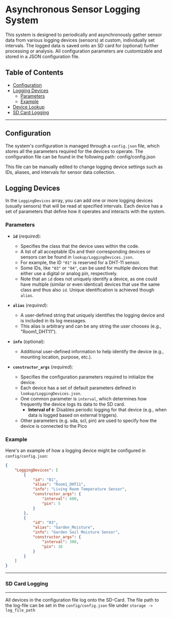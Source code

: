 # Asynchronous Sensor Logging System

This system is designed to periodically and asynchronously gather sensor data from various logging devices (sensors) at custom, individually set intervals. The logged data is saved onto an SD card for (optional) further processing or analysis. All configuration parameters are customizable and stored in a JSON configuration file.

## Table of Contents
- [Configuration](#configuration)
- [Logging Devices](#logging-devices)
  - [Parameters](#parameters)
  - [Example](#example)
- [Device Lookup](#device-lookup)
- [SD Card Logging](#sd-card-logging)

---

## Configuration

The system's configuration is managed through a `config.json` file, which stores all the parameters required for the devices to operate. The configuration file can be found in the following path: config/config.json

This file can be manually edited to change logging device settings such as IDs, aliases, and intervals for sensor data collection.

## Logging Devices

In the `LoggingDevices` array, you can add one or more logging devices (usually sensors) that will be read at specified intervals. Each device has a set of parameters that define how it operates and interacts with the system.

### Parameters

- **`id`** (*required*):
  - Specifies the class that the device uses within the code.
  - A list of all acceptable IDs and their corresponding devices or sensors can be found in `lookup/LoggingDevices.json`.
  - For example, the ID `"01"` is reserved for a DHT-11 sensor.
  - Some IDs, like `"03"` or `"04"`, can be used for multiple devices that either use a digital or analog pin, respectively.
  - Note that an `id` does not uniquely identify a device, as one could have multiple (similar or even identical) 
devices that use the same class and thus also `id`. Unique identification is achieved though `alias`.

- **`alias`** (*required*):
  - A user-defined string that uniquely identifies the logging device and is included in its log messages.
  - This alias is arbitrary and can be any string the user chooses (e.g., "Room1_DHT11").

- **`info`** (optional):
  - Additional user-defined information to help identify the device (e.g., mounting location, purpose, etc.).

- **`constructor_args`** (*required*):
  - Specifies the configuration parameters required to initialize the device.
  - Each device has a set of default parameters defined in `lookup/LoggingDevices.json`.
  - One common parameter is `interval`, which determines how frequently the device logs its data to the SD card.
    - **Interval of `0`**: Disables periodic logging for that device (e.g., when data is logged based on external triggers).
  - Other parameters (e.g. sda, scl, pin) are used to specify how the device is connected to the Pico

### Example

Here's an example of how a logging device might be configured in `config/config.json`:

```json
{
    "LoggingDevices": [
        {
            "id": "01",
            "alias": "Room1_DHT11",
            "info": "Living Room Temperature Sensor",
            "constructor_args": {
                "interval": 600,
                "pin": 5
            }
        },
        {
            "id": "03",
            "alias": "Garden_Moisture",
            "info": "Garden Soil Moisture Sensor",
            "constructor_args": {
                "interval": 300,
                "pin": 16
            }
        }
    ]
}
```
---
### SD Card Logging
---
All devices in the configuration file log onto the SD-Card.
The file path to the log-file can be set in the `config/config.json` file under `storage -> log_file_path`